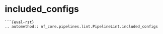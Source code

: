 # included_configs

````none
```{eval-rst}
.. automethod:: nf_core.pipelines.lint.PipelineLint.included_configs
````

```

```
